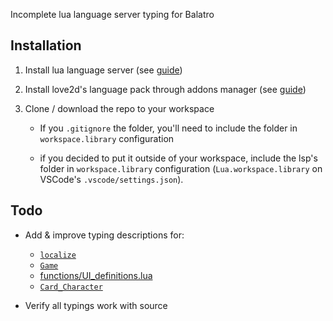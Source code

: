 Incomplete lua language server typing for Balatro

## Installation

1. Install lua language server (see [guide](https://luals.github.io/#vscode-install))

2. Install love2d's language pack through addons manager (see [guide](https://luals.github.io/wiki/addons/#enabling-addons))

3. Clone / download the repo to your workspace

    - If you `.gitignore` the folder, you'll need to include the folder in `workspace.library` configuration

    - if you decided to put it outside of your workspace, include the lsp's folder in  `workspace.library` configuration (`Lua.workspace.library` on VSCode's `.vscode/settings.json`).

## Todo

- Add & improve typing descriptions for:
    - [`localize`](functions/misc_functions.lua#L442)
    - [`Game`](game)
    - [functions/UI_definitions.lua](functions/UI_definitions.lua)
    - [`Card_Character`](card_character.lua)

- Verify all typings work with source